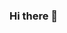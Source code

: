 ### Hi there 👋

<div>
 <img height= "10em" scr= "https://github-readme-stats.vercel.app/api?username=cauafonsec&show_icons=true&theme=dracula"/>
 <img height= "50em" scr= "https://github-readme-stats.vercel.app/api/top-langs/?username=cauafonsec&layout=dracula"/>
</div>



